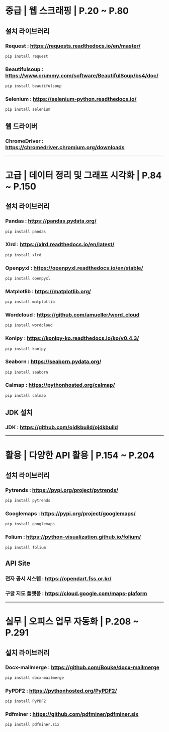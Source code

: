 # 중급 | 웹 스크래핑 | P.20 ~ P.80
## 설치 라이브러리
### Request : https://requests.readthedocs.io/en/master/
```python
pip install request
```
### Beautifulsoup : https://www.crummy.com/software/BeautifulSoup/bs4/doc/
```python
pip install beautifulsoup
```
### Selenium : https://selenium-python.readthedocs.io/
```python
pip install selenium
```
## 웹 드라이버
### ChromeDriver : https://chromedriver.chromium.org/downloads
---
# 고급 | 데이터 정리 및 그래프 시각화 | P.84 ~ P.150
## 설치 라이브러리
### Pandas : https://pandas.pydata.org/
```python
pip install pandas
```
### Xlrd : https://xlrd.readthedocs.io/en/latest/
```python
pip install xlrd
```
### Openpyxl : https://openpyxl.readthedocs.io/en/stable/
```python
pip install openpyxl
```
### Matplotlib : https://matplotlib.org/
```python
pip install matplotlib
```
### Wordcloud : https://github.com/amueller/word_cloud
```python
pip install wordcloud
```
### Konlpy : https://konlpy-ko.readthedocs.io/ko/v0.4.3/
```python
pip install konlpy
```
### Seaborn : https://seaborn.pydata.org/
```python
pip install seaborn
```
### Calmap : https://pythonhosted.org/calmap/
```python
pip install calmap
```
## JDK 설치
### JDK : https://github.com/ojdkbuild/ojdkbuild
---
# 활용 | 다양한 API 활용 | P.154 ~ P.204
## 설치 라이브러리
### Pytrends : https://pypi.org/project/pytrends/
```python
pip install pytrends
```
### Googlemaps : https://pypi.org/project/googlemaps/
```python
pip install googlemaps
```
### Folium : https://python-visualization.github.io/folium/
```python
pip install folium
```
## API Site
### 전자 공시 시스템 : https://opendart.fss.or.kr/
### 구글 지도 플랫폼 : https://cloud.google.com/maps-plaform
---
# 실무 | 오피스 업무 자동화 | P.208 ~ P.291
## 설치 라이브러리
### Docx-mailmerge : https://github.com/Bouke/docx-mailmerge
```python
pip install docx-mailmerge
```
### PyPDF2 : https://pythonhosted.org/PyPDF2/
```python
pip install PyPDF2
```
### Pdfminer : https://github.com/pdfminer/pdfminer.six
```python
pip install pdfminer.six
```
